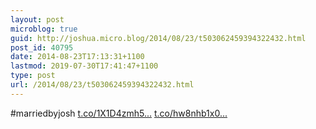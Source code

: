 ```yaml
---
layout: post
microblog: true
guid: http://joshua.micro.blog/2014/08/23/t503062459394322432.html
post_id: 40795
date: 2014-08-23T17:13:31+1100
lastmod: 2019-07-30T17:41:47+1100
type: post
url: /2014/08/23/t503062459394322432.html
---
```

#marriedbyjosh [t.co/1X1D4zmh5...](http://t.co/1X1D4zmh5r) [t.co/hw8nhb1x0...](http://t.co/hw8nhb1x0w)
